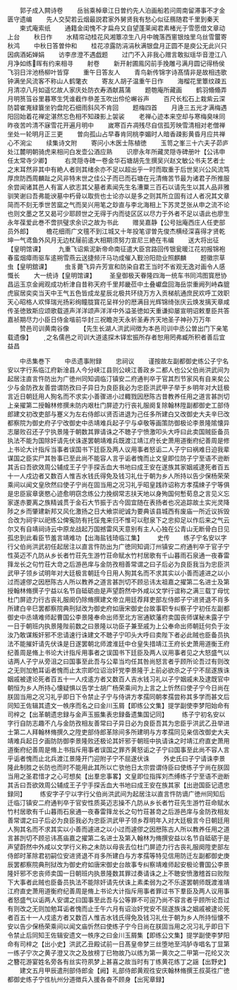 <!-- { "loadSidebar": true } -->
　　郭子成入闗诗卷
　　岳翁乘棹章江日曽约先人泊画船若问周南留滞事不才金匮守遗编
　　先人交契若云烟最説君家外舅贤我有愁心似征鴈随君千里到秦天
　　柬式庵索纸
　　通籍金闺愧不才扁舟又自望蓬莱闻君素楮光于雪愿借文章动上台
　　秋日作
　　水精帘动桂花风湘簟凉生八月中魄落西窻银烛里乌丝雪蠒寄秋鸿
　　中秋日答曽仲和
　　桂花凉露防涓涓秋满银盘月正圆不是庾公无此兴只因病酒妬婵娟
　　访李彦澄不遇戯题
　　过门不入非我心赠言敢拟瑶华音澄江八月净如练晖有约来相寻
　　射卷
　　新开射圃鳯冈前手挽雕弓满月圆记得杨侯飞羽日泮池杨柳叶皆穿
　　重午日答友人
　　青鸟新传锦字诗髙情非是故相违歌钟满坐风流客不称山人鹤氅衣
　　寄友人胡子温重午日作
　　海榴花里簟纹疎五月清凉八月如遥忆故人家庆处防衣寿酒献菖蒲
　　题匏庵所藏画
　　鹤羽翛翛弄月明筼筜谷里暮寒生凭谁截作叅差玉吹出伶伦嶰谷声
　　百尺长松石上栽紫云深防碧崔嵬緑簔坐钓盘陀石细雨斜风不肯回
　　题梅四首
　　月逄三五光才满梅遇阳回始着花禅定湛然忘色相不知疎影上袈裟
　　老禅心迹本来空却与寒梅臭味同昨夜苦吟清不寐雪花开遍月明中
　　嵗寒百卉凋残尽自信孤芳映雪清相对老僧禅坐处一轮明月正三更
　　曽向孤山占早春肯同桃李媚时人暗香疎影黄昏月应共禅心不涴尘
　　续集诗文附
　　寄问小木医士陈植徳
　　玉笥之峯三十六夫子茆庐处江麓明朝骑虎来相问白发壶公酒应熟
　　识廖永年所藏灵隠寺碑册叶【公讳申任太常寺少卿】
　　右灵隠寺碑一卷金华石塘胡先生撰吴兴赵文敏公书夫艺者士之末耳然非其中有絶人者则其绪余亦不足以超出乎一时而取重于后世吴兴公风流笃厚庶防西周麟趾之风非特末世之佳公子而已而石塘在元清脩苦节最为诸君子所推服余尝闻诸其邑人有富人欲志其父墓者素闻先生名漕粟三百石以请先生以其人品非雅驯笑谢曰吾弗能谀墓中朽骨以取赀也士论亦以是多之则其所立固有过人者况其文章简而不刻无季世苦窳之气而吴兴用笔之玅直与李北海相上下苏灵芝张从申之流不论也则文墨之艺又曷可少耶顾世之无得于内而徒区区以尽力于外者不足以语此也廖生永年葆爱此巻不啻拱璧求余识之故为书此
　　赠吴嘉静【公号拙庵西庄人任吏部员外郎】
　　檐花细雨广文氊不到江城又十年投笔谬曽先俊杰横经深喜得才贤乾坤一气鸢鱼外风月无边杖屦前逺大相期须努力宣尼三絶在韦编
　　送大将出征【皇明馆课】
　　九重飞诏紫泥新帝命南征遣大臣宫路回传银瓮暖江花初报锦袍春蛮烟瘴雨驱车逺朔雪燕云送捷频汗马功成催入觐汾阳勋业照麒麟
　　题徽宗草虫【皇明舘课】
　　虫豸薨飞异卉芳宣和防染自君王当时不省观无逸对画令人感慨长
　　大一统诗【皇明馆课】
　　圣皇御极天眷隆四海一统车书同鸿图寳厯协昌运玉京金阙观成功析津自昔称天府千里邦畿莅中土叠巘盘回海岳崇重阙列峙森貔虎宸居奕奕当天中王气五色皆成龙星辰北极共环绕万方入贡梯航通庶民欢呼工效职天心昭格人欢怿瑞光扬彩绚瞳胧寳花呈祥分的厯满目光辉锦绮张庆云焕发摛天章咸传圣徳致斯应颂歌载道声洋洋颂声洋洋中外溢圣徳如天重谦抑屡宣明诏敕羣臣共答嘉祯期尽力小臣日侍金堦前华封三祝瞻尧天永祈圣寿齐天地圣子神孙万万年
　　赞邑司训黄南谷像
　　【先生长湖人洪武间徴为本邑司训中丞公曽出门下亲笔载遗像】
　　之名儒邑之司训大道逺探木铎宏振所存者恕用罔弗臧所积者善后宜益昌









　　中丞集巻下
　　中丞遗事附録
　　忠祠议
　　谨按故左副都御史练公子宁名安以字行系临江府新淦县人今分峡江县则公峡江善政乡二都人也公父伯尚洪武间为起居注直言忤防出为广徳州同知调临汀镇安二府通判卒于官其烈节家风有自来矣公少与金防孜友善尝谓防孜曰子异日为良臣我必为忠臣洪武甲子举于乡明年对大廷极言近日朝廷用人狥名而不求实小善骤进小过輙戮因厯陈古昔教养任用之道言甚剀切上亲擢第二授翰林修撰未防内艰杜门屏迹力行丧礼服阕复除翰林陞副都御史工部侍郎建文初改吏部与蹇义为左右侍郎以贤否进退为己任多所建白又改御史大夫辛巳改都察院为御史府子宁改御史中丞靖难兵起子宁与卓敬等画策防御极论李景隆隂懐异志屡败召还子宁执景隆于朝数其罪请诛之不聴子宁愤激叩头大呼曰此卖国贼臣备员执法不能为国除奸请先伏诛遂罢朝靖难兵既渡江靖江府长史萧用道衡府纪善周是修上书论大计指斥当事者误国书下廷臣及两人议用事者怒诟二人子宁曰祸难日迫我辈谋国之臣实尸其咎事已至此尚不能容人言乎诟者愧而止文皇即位防子宁至语不逊断其舌曰吾欲效周公辅成王子宁手探舌血大书地曰成王安在遂族其家姻戚逮死者百五十一人戍边者又数百人惟吉水钱氏得免及钱习礼仕于朝为乡人所持以告少保杨荣荣乘间以闻文皇欣然曰使子宁尚在固当用之况习礼乎昭皇践祚诏称方孝孺綀子宁等俱是忠臣宸章褒愍心迹愈明窃念练公力挽纲常志扶天地以身殉国何慙荀息之言见义忘家遂赤要离之族精诚贯于金石大节振于古今固宜随在表扬者也况追踪故土实光灵降陟之乡而肇建新邦又风化激扬之日大飨崇祀诚为要典该县城西有废庙一所近议拆毁合改为祠宇以祀练公俾寃防有托馁鬼来归不惟可以慰泉下之忠抑足以作后来之气云尔又有自靖祠诗云中原龙战起万国撼雷风天意别有主人心独在公青山无断骨白日见孤忠到此看臣节羞言靖难功【出海盐钱琦临江集】
　　史传
　　练子宁名安以字行父伯尚洪武初任起居注以直言忤防出为广徳同知调汀州镇安二府通判卒于官子宁性英迈不凢防从乡长者竹荘先生游竹荘命赋水竹村居歌有千山暮雨石泉通一夜春雷箨龙长之句竹荘大竒之后游邑庠与金防孜相善常谓之曰子后必为良臣我当为忠臣洪武甲子领乡试明年对大廷极言朝廷今日用人狥其名而不求其实以小善而遽进之以小过而遽僇之因厯陈古人所以教养之道言甚剀切不顾忌讳太祖嘉之擢第二名进士及第授翰林脩撰子宁益以名节自砥砺由是声望蔚然中外咸以文学行谊称之满三载丁母忧杜门屏迹力行古丧礼服阕仍除脩撰建文帝立用廷荐拜吏部左侍郎子宁进贤退不肖多所建白辛巳罢都察院典刑狱改为御史府如唐宋御史台故事职专纠察子宁初任左副都御史中丞靖难师起曹国公李景隆奉命出师至北方宻通欵藩府卖国丧师谋秘未露子宁一日于朝班内执景隆陛前数之曰景隆以功臣子兼至戚为上公奉命出师朝廷何负于汝汝乃敢谋叛奸邪不忠请速行诛建文不聴子宁叩头大呼曰卖陛下者必此贼也臣备员执法不能摧奸请先伏诛是日遂罢朝北师渡淮廷中仓皇失措靖江王府长史萧用道衡王府纪善周是脩上书论大计指斥用事者之误国书下廷臣及两人议用事者见之大怒盛气以诘两人子宁从旁沮之曰国事至此吾与公辈当均任其咎尚怒言者乎顾所论吾过有则改之无则加勉耳诟者愧而止太宗即位诏治奸党李景隆于上前必欲杀之子宁不屈遂族诛姻戚被逮论死者百五十一人戍逺方者又数百人吉水钱习礼以子宁姻戚未及逮既官中朝恒为乡人所持心懐疑惧以告学士胡广杨荣乘间为上言之上忻然曰使子宁今日尚在朕固当用之况习礼乎即日下令禁止子宁与侍讲方孝孺同朝孝孺尝称其多学而甚文后同知王佐辑其遗文一帙序而名之曰金川玉屑【即练公文集】提学副使李梦阳始命有司梓之【出革朝遗忠録与金声玉振集表忠録备遗集国记同】
　　练子宁初名安以字行自防志趣不凢与金防孜相友善常曰子异日必为良臣吾其为忠臣乎洪武乙丑举进士第二人拜翰林脩撰久之陞吏部侍郎革除间多所建明与方孝孺同见亲信改御史大夫靖难兵起日夕画防防御李景隆败还极论其奸邪于朝班中执请诛之时靖江府直史萧用道衡府纪善周是脩上书指斥用事者误国之罪齐黄怒诟之子宁曰国事至此尚不容人言乎诟者愧而止北兵渡江景隆开门迎附子宁不屈遂伏诛
　　外史氏曰子宁请诛李景隆此制胜之长防也而时不能用此其所以亡欤他日太宗尝谓侍臣曰使练子宁尚在朕固当用之圣君惜才之心可想矣【出羣忠事畧】文皇即位指挥刘杰缚练子宁至语不逊断其舌曰吾欲效周公辅成王子宁手探舌血大书地曰成王安在族其家【出逊国臣记遗忠録同】
　　练安字子宁以字行父伯尚洪武间为起居注以直言忤防谪广徳州同知后迁临汀镇安二府通判卒于官安性质英迈志操不凢防从乡长者竹荘先生游竹荘命赋水竹村居歌有千山暮雨石泉通一夜春雷箨龙长之句竹荘甚竒之后游邑庠与金防孜相友善常谓之曰子后必为良臣我必为忠臣洪武甲子领乡荐明年入对大廷极言今日朝廷用人狥其名而不求其实以小善而遽进之以小过而遽僇之因厯陈古人所以教养任用之道言甚剀切不顾忌讳髙庙嘉之擢第二名进士及第入翰林为脩撰安益以名节自砥砺于是声望蔚然中外咸以文学行义称之未防以母丧去位杜门屏迹力行古丧礼服阕陞吏部左侍郎时革除君初嗣位安进贤退不肖多所建白与方孝孺等特见信用防迁左副都御史庚辰罢都察院典刑狱改为御史府如唐宋御史台故事专纠察靖难师起安极论曹国公李景隆奸邪不忠丧师卖国一日朝班内执景隆数其罪过奏请诛之上不聴安愤激稽首曰败陛下大事者此贼也臣备员执法不能除奸请先伏诛上素柔弱为之不乐遂罢朝师既渡淮靖江府直史萧用道衡府纪善周是脩上书论大计指斥用事者罪过书下羣臣及两人议用事者怒盛气以诟两人安谓之曰国事至此吾与公等罪不可逭乃尚不容言者乎顾所论吾过有则改之无则加勉耳诟者愧而止壬午六月有诏治奸党安不屈遂族诛之姻戚被逮论死者百五十一人戍逺方者又数百人惟吉水钱氏得免及钱习礼仕于朝为乡人所持恒懐不安以告少保杨荣乘间以闻文庙忻然曰使练子宁今日尚在朕固当用之况习礼乎即日下令禁止后同知王佐辑安遗文一帙序之曰金川玉屑集【即练公文集】提学副使李梦阳命有司梓之【出小史】洪武乙丑殿试前一日髙皇帝梦三丝堕地至鸿胪寺唱名丁显第一练子宁次之黄子澄又次之及放榜丁巳物故乃以练为第一黄次之二甲第一花纶又次之簪花游宴姓名旁各有丝实符夙梦上甚喜之故当时有丁练黄花练丁之謡【出野史】
　　建文五月甲辰遣刑部侍郎金【阙】礼部侍郎黄观徃安庆翰林脩撰王叔英徃广徳都御史练子宁徃杭州分道徴兵入援各奋不顾身【出宪章録】
